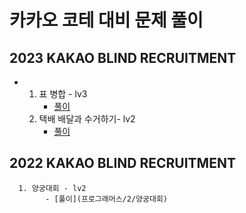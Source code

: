 # 카카오 코테 대비 문제 풀이


## 2023 KAKAO BLIND RECRUITMENT
-  1. 표 병합 - lv3
      - [풀이](프로그래머스/3/150366. 표 병합)
   2. 택배 배달과 수거하기- lv2
      - [풀이](https://github.com/StHy47/Coding-Test/tree/fd42759b66c6af7b71a98e3529966efd8df54f75/%ED%94%84%EB%A1%9C%EA%B7%B8%EB%9E%98%EB%A8%B8%EC%8A%A4/2/150369.%E2%80%85%ED%83%9D%EB%B0%B0%E2%80%85%EB%B0%B0%EB%8B%AC%EA%B3%BC%E2%80%85%EC%88%98%EA%B1%B0%ED%95%98%EA%B8%B0)
     

## 2022 KAKAO BLIND RECRUITMENT
      1. 양궁대회 - lv2
            - [풀이](프로그래머스/2/양궁대회)

